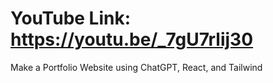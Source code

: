 # YouTube Link: https://youtu.be/_7gU7rlij30
Make a Portfolio Website using ChatGPT, React, and Tailwind